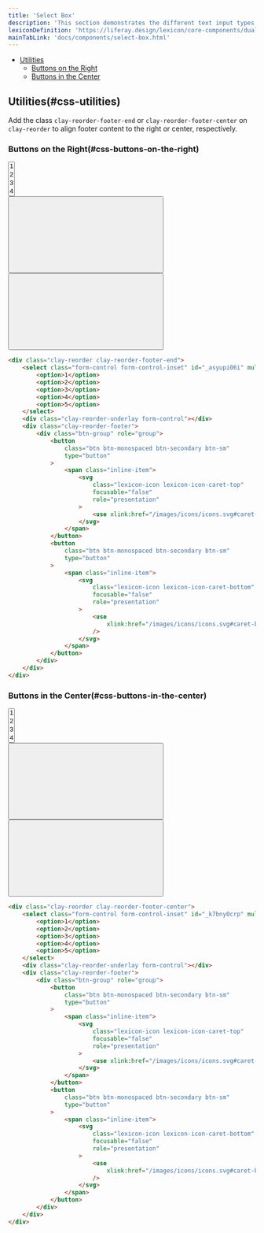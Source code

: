 ```yaml
---
title: 'Select Box'
description: 'This section demonstrates the different text input types, including usage and validation states.'
lexiconDefinition: 'https://liferay.design/lexicon/core-components/dual-listbox/'
mainTabLink: 'docs/components/select-box.html'
---
```


<div class="nav-toc-absolute">
<div class="nav-toc">

-   [Utilities](#css-utilities)
    -   [Buttons on the Right](#css-buttons-on-the-right)
    -   [Buttons in the Center](#css-buttons-in-the-center)

</div>
</div>

## Utilities(#css-utilities)

<div class="clay-site-alert alert alert-info">
    Add the class <code>clay-reorder-footer-end</code> or <code>clay-reorder-footer-center</code> on <code>clay-reorder</code> to align footer content to the right or center, respectively.
</div>

### Buttons on the Right(#css-buttons-on-the-right)

<div class="sheet-example">
    <div class="clay-reorder clay-reorder-footer-end">
        <select class="form-control form-control-inset" id="_asyupi06i" multiple>
            <option>1</option>
            <option>2</option>
            <option>3</option>
            <option>4</option>
            <option>5</option>
        </select>
        <div class="clay-reorder-underlay form-control"></div>
        <div class="clay-reorder-footer">
            <div class="btn-group" role="group">
                <button class="btn btn-monospaced btn-secondary btn-sm" type="button">
                    <span class="inline-item">
                        <svg class="lexicon-icon lexicon-icon-caret-top" focusable="false" role="presentation">
                            <use xlink:href="/images/icons/icons.svg#caret-top" />
                        </svg>
                    </span>
                </button>
                <button class="btn btn-monospaced btn-secondary btn-sm" type="button">
                    <span class="inline-item">
                        <svg class="lexicon-icon lexicon-icon-caret-bottom" focusable="false" role="presentation">
                            <use xlink:href="/images/icons/icons.svg#caret-bottom" />
                        </svg>
                    </span>
                </button>
            </div>
        </div>
    </div>
</div>

```html
<div class="clay-reorder clay-reorder-footer-end">
	<select class="form-control form-control-inset" id="_asyupi06i" multiple>
		<option>1</option>
		<option>2</option>
		<option>3</option>
		<option>4</option>
		<option>5</option>
	</select>
	<div class="clay-reorder-underlay form-control"></div>
	<div class="clay-reorder-footer">
		<div class="btn-group" role="group">
			<button
				class="btn btn-monospaced btn-secondary btn-sm"
				type="button"
			>
				<span class="inline-item">
					<svg
						class="lexicon-icon lexicon-icon-caret-top"
						focusable="false"
						role="presentation"
					>
						<use xlink:href="/images/icons/icons.svg#caret-top" />
					</svg>
				</span>
			</button>
			<button
				class="btn btn-monospaced btn-secondary btn-sm"
				type="button"
			>
				<span class="inline-item">
					<svg
						class="lexicon-icon lexicon-icon-caret-bottom"
						focusable="false"
						role="presentation"
					>
						<use
							xlink:href="/images/icons/icons.svg#caret-bottom"
						/>
					</svg>
				</span>
			</button>
		</div>
	</div>
</div>
```

### Buttons in the Center(#css-buttons-in-the-center)

<div class="sheet-example">
    <div class="clay-reorder clay-reorder-footer-center">
        <select class="form-control form-control-inset" id="_k7bny0crp" multiple>
            <option>1</option>
            <option>2</option>
            <option>3</option>
            <option>4</option>
            <option>5</option>
        </select>
        <div class="clay-reorder-underlay form-control"></div>
        <div class="clay-reorder-footer">
            <div class="btn-group" role="group">
                <button
                    class="btn btn-monospaced btn-secondary btn-sm"
                    type="button"
                >
                    <span class="inline-item">
                        <svg
                            class="lexicon-icon lexicon-icon-caret-top"
                            focusable="false"
                            role="presentation"
                        >
                            <use xlink:href="/images/icons/icons.svg#caret-top" />
                        </svg>
                    </span>
                </button>
                <button
                    class="btn btn-monospaced btn-secondary btn-sm"
                    type="button"
                >
                    <span class="inline-item">
                        <svg
                            class="lexicon-icon lexicon-icon-caret-bottom"
                            focusable="false"
                            role="presentation"
                        >
                            <use
                                xlink:href="/images/icons/icons.svg#caret-bottom"
                            />
                        </svg>
                    </span>
                </button>
            </div>
        </div>
    </div>
</div>

```html
<div class="clay-reorder clay-reorder-footer-center">
	<select class="form-control form-control-inset" id="_k7bny0crp" multiple>
		<option>1</option>
		<option>2</option>
		<option>3</option>
		<option>4</option>
		<option>5</option>
	</select>
	<div class="clay-reorder-underlay form-control"></div>
	<div class="clay-reorder-footer">
		<div class="btn-group" role="group">
			<button
				class="btn btn-monospaced btn-secondary btn-sm"
				type="button"
			>
				<span class="inline-item">
					<svg
						class="lexicon-icon lexicon-icon-caret-top"
						focusable="false"
						role="presentation"
					>
						<use xlink:href="/images/icons/icons.svg#caret-top" />
					</svg>
				</span>
			</button>
			<button
				class="btn btn-monospaced btn-secondary btn-sm"
				type="button"
			>
				<span class="inline-item">
					<svg
						class="lexicon-icon lexicon-icon-caret-bottom"
						focusable="false"
						role="presentation"
					>
						<use
							xlink:href="/images/icons/icons.svg#caret-bottom"
						/>
					</svg>
				</span>
			</button>
		</div>
	</div>
</div>
```
